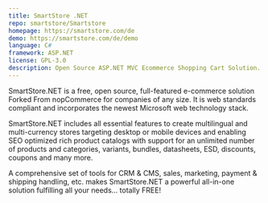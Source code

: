 ```yaml
---
title: SmartStore .NET
repo: smartstore/Smartstore
homepage: https://smartstore.com/de
demo: https://smartstore.com/de/demo
language: C#
framework: ASP.NET
license: GPL-3.0
description: Open Source ASP.NET MVC Ecommerce Shopping Cart Solution.
---
```


SmartStore.NET is a free, open source, full-featured e-commerce solution Forked From nopCommerce for companies of any size. It is web standards compliant and incorporates the newest Microsoft web technology stack.

SmartStore.NET includes all essential features to create multilingual and multi-currency stores targeting desktop or mobile devices and enabling SEO optimized rich product catalogs with support for an unlimited number of products and categories, variants, bundles, datasheets, ESD, discounts, coupons and many more.

A comprehensive set of tools for CRM & CMS, sales, marketing, payment & shipping handling, etc. makes SmartStore.NET a powerful all-in-one solution fulfilling all your needs... totally FREE!
